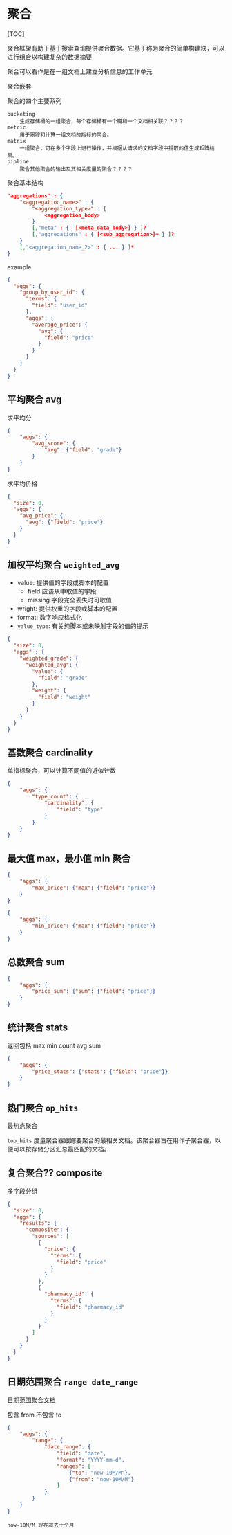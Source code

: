 # 聚合

[TOC]

聚合框架有助于基于搜索查询提供聚合数据。它基于称为聚合的简单构建块，可以进行组合以构建复杂的数据摘要

聚合可以看作是在一组文档上建立分析信息的工作单元

聚合嵌套

聚合的四个主要系列

```text
bucketing
    生成存储桶的一组聚合，每个存储桶有一个键和一个文档相关联？？？？
metric
    用于跟踪和计算一组文档的指标的聚合。
matrix
    一组聚合，可在多个字段上进行操作，并根据从请求的文档字段中提取的值生成矩阵结果。
pipline
    聚合其他聚合的输出及其相关度量的聚合？？？？
```

聚合基本结构

```json
"aggregations" : {
    "<aggregation_name>" : {
        "<aggregation_type>" : {
            <aggregation_body>
        }
        [,"meta" : {  [<meta_data_body>] } ]?
        [,"aggregations" : { [<sub_aggregation>]+ } ]?
    }
    [,"<aggregation_name_2>" : { ... } ]*
}
```

example

```json
{
  "aggs": {
    "group_by_user_id": {
      "terms": {
        "field": "user_id"
      },
      "aggs": {
        "average_price": {
          "avg": {
            "field": "price"
          }
        }
      }
    }
  }
}
```

## 平均聚合 avg

求平均分

```json
{
    "aggs": {
        "avg_score": {
            "avg": {"field": "grade"}
        }
    }
}
```

求平均价格

```json
{
  "size": 0,
  "aggs": {
    "avg_price": {
      "avg": {"field": "price"}
    }
  }
}
```

## 加权平均聚合 `weighted_avg`

- value: 提供值的字段或脚本的配置
  - field 应该从中取值的字段
  - missing 字段完全丢失时可取值
- wright: 提供权重的字段或脚本的配置
- format: 数字响应格式化
- `value_type`: 有关纯脚本或未映射字段的值的提示

```json
{
  "size": 0,
  "aggs" : {
    "weighted_grade": {
      "weighted_avg": {
        "value": {
          "field": "grade"
        },
        "weight": {
          "field": "weight"
        }
      }
    }
  }
}
```

## 基数聚合 cardinality

单指标聚合，可以计算不同值的近似计数

```json
{
    "aggs": {
        "type_count": {
            "cardinality": {
                "field": "type"
            }
        }
    }
}
```

## 最大值 max，最小值 min 聚合

```json
{
    "aggs": {
        "max_price": {"max": {"field": "price"}}
    }
}
```

```json
{
    "aggs": {
        "min_price": {"max": {"field": "price"}}
    }
}
```

## 总数聚合 sum

```json
{
    "aggs": {
        "price_sum": {"sum": {"field": "price"}}
    }
}
```

## 统计聚合 stats

返回包括 max min count avg sum

```json
{
    "aggs": {
        "price_stats": {"stats": {"field": "price"}}
    }
}
```

## 热门聚合 `op_hits`

最热点聚合

`top_hits` 度量聚合器跟踪要聚合的最相关文档。该聚合器旨在用作子聚合器，以便可以按存储分区汇总最匹配的文档。

## 复合聚合?? composite

多字段分组

```json
{
  "size": 0, 
  "aggs": {
    "results": {
      "composite": {
        "sources": [
          {
            "price": {
              "terms": {
                "field": "price"
              }
            }
          },
          {
            "pharmacy_id": {
              "terms": {
                "field": "pharmacy_id"
              }
            }
          }
        ]
      }
    }
  }
}
```

## 日期范围聚合 `range date_range`

[日期范围聚合文档](https://learnku.com/docs/elasticsearch73/7.3/526-date-range-aggregation/7774)

包含 from 不包含 to

```json
{
    "aggs": {
        "range": {
            "date_range": {
                "field": "date",
                "format": "YYYY-mm-d",
                "ranges": [
                    {"to": "now-10M/M"},
                    {"from": "now-10M/M"}
                ]
            }
        }
    }
}
```

```text
now-10M/M 现在减去十个月
```
